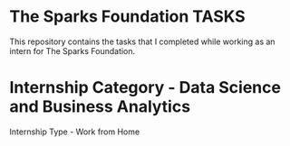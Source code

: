 # The Sparks Foundation TASKS
This repository contains the tasks that I completed while working as an intern for The Sparks Foundation.

# Internship Category - Data Science and Business Analytics
<!-- Internship Duration - 1 Month ( October-2020 ) -->
Internship Type - Work from Home
